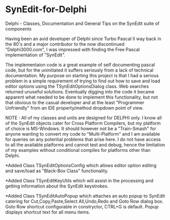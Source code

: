 # SynEdit-for-Delphi
Delphi - Classes, Documentation and General Tips on the SynEdit suite of components

Having been an avid developer of Delphi since Turbo Pascal II way back in the 80's and a major contributor to the now discontinued "Delphi3000.com", I was impressed with finding the Free Pascal implementation of "SynEdit".

The implementaion code is a great example of self documenting pascal code, but for the uninitiated it suffers seriously from a lack of technical documentation. My purpose on starting this project is that I had a serious problem in a simple requirement of trying to find out how to save and load editor options using the TSynEditOptionsDialog class. Web searches returned unuseful solutions. Eventually digging into the code it became apparent what needed to be done to implement this functionality, but not that obvious to the casual developer and at the least "Programmer Unfriendly" from an IDE property/method dropdown point of view.

NOTE : All of my classes and units are designed for DELPHI only. I know all of the SynEdit objects cater for Cross Platform Compilers, but my platform of choice is MS-Windows. It should however not be a "Train-Smash" for anyone wanting to convert my code to "Multi-Platform" and I am available for queries on any potential problems that arise here. I do not have access to all the available platforms and cannot test and debug, hence the limitation of my examples without conditional compiles for platforms other than Delphi. 

*Added Class TSynEditOptionsConfig which allows editor option editing and save/load as "Black-Box Class" functionality.

*Added Class TSynEditKeyUtils which will assist in the processing and getting information about the SynEdit keystrokes.

*Added Class TSynEditAutoPopup which attaches an auto popup to SynEdit catering for Cut,Copy,Paste,Select All,Undo,Redo and Goto Row dialog box. Goto Row shortcut configurable in constryctor, CTRL+G is default. Popup displays shortcut text for all menu items.

